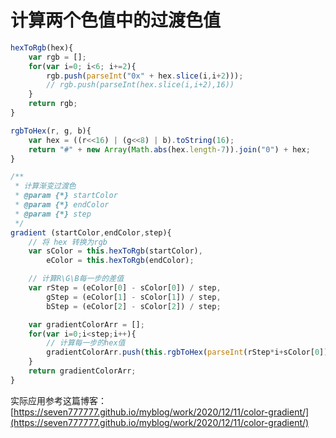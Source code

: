 # 计算两个色值中的过渡色值
```js
hexToRgb(hex){
    var rgb = [];
    for(var i=0; i<6; i+=2){
        rgb.push(parseInt("0x" + hex.slice(i,i+2)));
        // rgb.push(parseInt(hex.slice(i,i+2),16))
    }
    return rgb;
}

rgbToHex(r, g, b){
    var hex = ((r<<16) | (g<<8) | b).toString(16);
    return "#" + new Array(Math.abs(hex.length-7)).join("0") + hex;
}

/**
 * 计算渐变过渡色
 * @param {*} startColor 
 * @param {*} endColor 
 * @param {*} step 
 */
gradient (startColor,endColor,step){
    // 将 hex 转换为rgb
    var sColor = this.hexToRgb(startColor),
        eColor = this.hexToRgb(endColor);

    // 计算R\G\B每一步的差值
    var rStep = (eColor[0] - sColor[0]) / step,
        gStep = (eColor[1] - sColor[1]) / step,
        bStep = (eColor[2] - sColor[2]) / step;

    var gradientColorArr = [];
    for(var i=0;i<step;i++){
        // 计算每一步的hex值
        gradientColorArr.push(this.rgbToHex(parseInt(rStep*i+sColor[0]),parseInt(gStep*i+sColor[1]),parseInt(bStep*i+sColor[2])));
    }
    return gradientColorArr;
}
```

实际应用参考这篇博客：[https://seven777777.github.io/myblog/work/2020/12/11/color-gradient/](https://seven777777.github.io/myblog/work/2020/12/11/color-gradient/)
